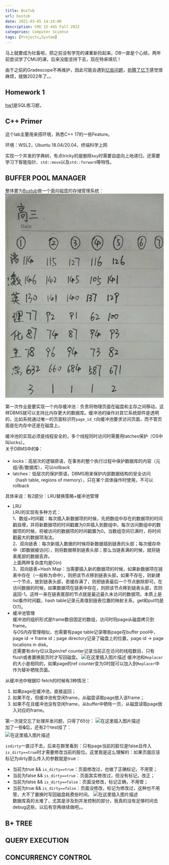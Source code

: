 ```yaml
---
title: BusTub
url: bustub
date: 2021-03-05 14:24:00
description: CMU 15-445 Fall 2022
categories: Computer Science
tags: [Projects,System]
---
```


马上就要成为社畜啦，把之前没有学完的课重新捡起来。DB一直是个心结，两年前尝试学了CMU的课，后来没能坚持下去，现在特来填坑！

由于之前的Gradescope不再维护，因此可能会遇到[亿些问题](https://github.com/cmu-db/bustub/issues/227)，[折腾了亿下](https://github.com/nefu-ljw/database-cmu15445-fall2020)感觉很麻烦，就做2022年了。。

## Homework 1

[hw1](https://15445.courses.cs.cmu.edu/fall2022/homework1/)是SQL练习题，

## C++ Primer

这个lab主要用来搭环境，熟悉C++ 17的一些Feature。

环境：WSL2，Ubuntu 18.04/20.04，终端科学上网

实现一个并发的字典树，有点tricky的是删除`key`时需要自底向上地递归，还需要学习下智能指针、`std::move`以及`std::forward`等特性。

## BUFFER POOL MANAGER




整体要为[Bustub](https://github.com/cmu-db/bustub)做一个面向磁盘的存储管理系统：
![在这里插入图片描述](1.png)

第一次作业是要实现一个内存缓冲池：负责将物理页面在磁盘和主存之间移动，这样DBMS就可以支持比内存更大的数据库。缓冲池的操作对其它系统部件是透明的，比如系统通过唯一的页面标识符`page_id_t`向缓冲池要求访问页面，而不管页面是在内存中还是在磁盘上。

缓冲池的实现必须是线程安全的，多个线程同时访问时需要用latches保护（OS中叫locks）。  
关于DBMS中的🔒：

 - locks：高层次的逻辑原语，在事务的整个执行过程中保护数据库的内容（元组/表/数据库），可以rollback
 - latches：低层次的保护原语，DBMS用来保护内部数据结构的安全访问（hash table, regions of memory），只在某个具体操作时使用，不可以rollback

具体来说：有2部分：LRU替换策略+缓冲池管理

 - LRU  
LRU的实现有多种方式：  
1、数组+时间戳：每次插入新数据项的时候，先把数组中存在的数据项的时间戳自增，并将新数据项的时间戳置为0并插入到数组中。每次访问数组中的数据项的时候，将被访问的数据项的时间戳置为0。当数组空间已满时，将时间戳最大的数据项淘汰。  
2、双向链表：每次新插入数据的时候将新数据插到链表的头部；每次缓存命中（即数据被访问），则将数据移到链表头部；那么当链表满的时候，就将链表尾部的数据丢弃。  
上面两种复杂度均是O(n)  
3、双向链表+Hash Map：当需要插入新的数据项的时候，如果新数据项在链表中存在（一般称为命中），则把该节点移到链表头部，如果不存在，则新建一个节点，放到链表头部，若缓存满了，则把链表最后一个节点删除即可。在访问数据的时候，如果数据项在链表中存在，则把该节点移到链表头部，否则返回-1。这样一来在链表尾部的节点就是最近最久未访问的数据项。本质上是list看作时间戳，hash table记录元素值到链表位置的映射关系，get和put均是O(1)。
 - 缓冲池管理  
缓冲池的组织形式是frame数目固定的数组，访问时将page从磁盘拷贝到frame。  
与OS内存管理相似，也需要有page table记录哪些page在buffer pool中，page id -> frame id；page directory记录了磁盘上的位置，page id -> page locations in disk。  
还需要有dirty位以及pin/ref counter记录当前正在访问的线程数目，只有flush或者置换脏页时才写回磁盘。
![在这里插入图片描述](https://img-blog.csdnimg.cn/2021022523062865.png)
缓冲池和`Replacer`的大小是相同的，如果page的ref counter变为0时就可以加入到`Replacer`中作为替补牺牲页面。

从缓冲池中根据ID fetch的时候有3种情况：

 1. 如果page在缓冲池，直接返回；
 2. 如果不在，但缓冲池有空闲frame，从磁盘读取page放入该frame；
 3. 如果不在且缓冲池没有空闲frame，从buffer中牺牲一页，从磁盘读取page放入对应的frame。

第一次提交忘了处理并发问题，只得了65分：
![在这里插入图片描述](https://img-blog.csdnimg.cn/20210209211524362.png)  
加了一些🔒后，还有2个test挂了：  
![在这里插入图片描述](https://img-blog.csdnimg.cn/20210209215248107.png)

`isdirty`一直过不去，后来在群里看到：只有page当前的脏位是false且传入`is_dirty==true`时才需要修改当前的脏位。这里我是这么理解的：如果页面应该标记为dirty那么传入的参数就是true：

 - 当前为true && `is_dirty==true`：页面修改过，也做了正确标记，不用管；
 - 当前为false && `is_dirty==true`：页面其实修改过，但没有标记，改正；
 - 当前为false && `is_dirty==false`：页面没修改，标记正确，不用管；
 - 当前为true && `is_dirty==false`：页面没修改，标记为修改过，这种也不用管，大不了置换时写回磁盘耗费些时间。
![在这里插入图片描述](https://img-blog.csdnimg.cn/20210210204925713.png)  
数据库真的太难了，尤其是涉及到并发控制的部分，我真的没有足够时间去debug这些，以后有空再继续做吧。。

## B+ TREE





## QUERY EXECUTION





## CONCURRENCY CONTROL




